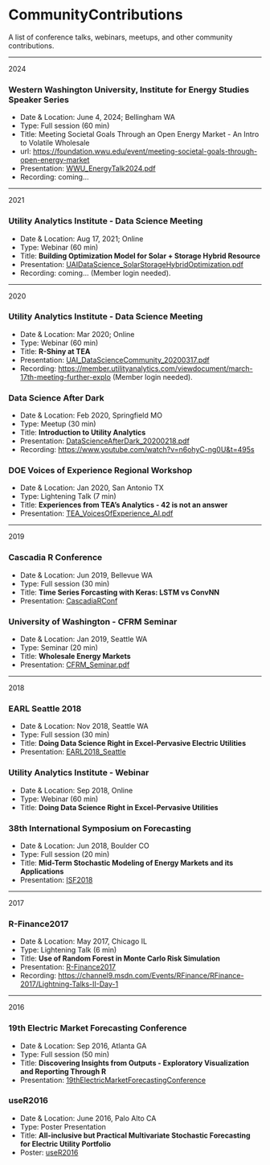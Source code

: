 # CommunityContributions
A list of conference talks, webinars, meetups, and other community contributions. 

***
2024

### Western Washington University, Institute for Energy Studies Speaker Series
- Date & Location: June 4, 2024; Bellingham WA 
- Type: Full session (60 min)
- Title: Meeting Societal Goals Through an Open Energy Market - An Intro to Volatile Wholesale
- url: https://foundation.wwu.edu/event/meeting-societal-goals-through-open-energy-market
- Presentation: [WWU_EnergyTalk2024.pdf](https://github.com/einaooka/CommunityContributions/blob/master/2024/WWU_EnergyTalk2024.pdf)
- Recording: coming...

***
2021

### Utility Analytics Institute - Data Science Meeting
- Date & Location: Aug 17, 2021; Online
- Type: Webinar (60 min)
- Title: __Building Optimization Model for Solar + Storage Hybrid Resource__
- Presentation: [UAIDataScience_SolarStorageHybridOptimization.pdf](2021/UAIDataScience_Solar%26StorageHybridOptimization.pdf)
- Recording: coming... (Member login needed). 

***
2020

### Utility Analytics Institute - Data Science Meeting
- Date & Location: Mar 2020; Online
- Type: Webinar (60 min)
- Title: __R-Shiny at TEA__
- Presentation: [UAI_DataScienceCommunity_20200317.pdf](2020/UAI_DataScienceCommunity_20200317.pdf)
- Recording: https://member.utilityanalytics.com/viewdocument/march-17th-meeting-further-explo (Member login needed). 

### Data Science After Dark
- Date & Location: Feb 2020, Springfield MO
- Type: Meetup (30 min)
- Title: __Introduction to Utility Analytics__
- Presentation: [DataScienceAfterDark_20200218.pdf](2020/DataScienceAfterDark_20200218.pdf)
- Recording: https://www.youtube.com/watch?v=n6ohyC-ng0U&t=495s

### DOE Voices of Experience Regional Workshop
- Date & Location: Jan 2020, San Antonio TX
- Type: Lightening Talk (7 min)
- Title: __Experiences from TEA’s Analytics - 42 is not an answer__
- Presentation: [TEA_VoicesOfExperience_AI.pdf](2020/TEA_VoicesOfExperience_AI.pdf2020/TEA_VoicesOfExperience_AI.pdf)

***
2019

### Cascadia R Conference
- Date & Location: Jun 2019, Bellevue WA
- Type: Full session (30 min)
- Title: __Time Series Forcasting with Keras: LSTM vs ConvNN__
- Presentation: [CascadiaRConf](../../../CascadiaRConf)

### University of Washington - CFRM Seminar
- Date & Location: Jan 2019, Seattle WA
- Type: Seminar (20 min)
- Title: __Wholesale Energy Markets__
- Presentation: [CFRM_Seminar.pdf](2019/CFRM_Seminar.pdf)

***
2018

### EARL Seattle 2018
- Date & Location: Nov 2018, Seattle WA
- Type: Full session (30 min)
- Title: __Doing Data Science Right in Excel-Pervasive Electric Utilities__
- Presentation: [EARL2018_Seattle](../../../EARL2018_Seattle)

### Utility Analytics Institute - Webinar
- Date & Location: Sep 2018, Online
- Type: Webinar (60 min)
- Title: __Doing Data Science Right in Excel-Pervasive Utilities__

### 38th International Symposium on Forecasting
- Date & Location: Jun 2018, Boulder CO
- Type: Full session (20 min)
- Title: __Mid-Term Stochastic Modeling of Energy Markets and its Applications__
- Presentation: [ISF2018](../../../ISF2018)

***
2017

### R-Finance2017
- Date & Location: May 2017, Chicago IL
- Type: Lightening Talk (6 min)
- Title: __Use of Random Forest in Monte Carlo Risk Simulation__
- Presentation: [R-Finance2017](../../../R-Finance2017)
- Recording: https://channel9.msdn.com/Events/RFinance/RFinance-2017/Lightning-Talks-II-Day-1

***
2016

### 19th Electric Market Forecasting Conference
- Date & Location: Sep 2016, Atlanta GA
- Type: Full session (50 min)
- Title: __Discovering Insights from Outputs - Exploratory Visualization and Reporting Through R__
- Presentation: [19thElectricMarketForecastingConference](../../../19thElectricMarketForecastingConference)

### useR2016
- Date & Location: June 2016, Palo Alto CA
- Type: Poster Presentation
- Title: __All-inclusive but Practical Multivariate Stochastic Forecasting for Electric Utility Portfolio__
- Poster: [useR2016](../../../useR2016)

